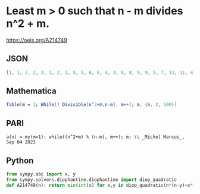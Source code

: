 # Least m \> 0 such that n \- m divides n^2 \+ m\.
https://oeis.org/A214749
## JSON
```JSON
[1, 1, 2, 2, 3, 3, 2, 3, 5, 5, 6, 6, 4, 3, 8, 8, 9, 9, 5, 7, 11, 11, 4, 12, 8, 6, 14, 14, 15, 15, 8, 11, 17, 5, 18, 18, 12, 9, 20, 20, 21, 21, 8, 15, 23, 23, 6, 14, 16, 12, 26, 26, 9, 11, 14, 19, 29, 29, 30, 30, 20, 7, 12, 10, 33, 33, 17, 23, 35, 35, 36, 36, 24, 15, 32, 11]
```
## Mathematica
```Mathematica
Table[m = 1; While[! Divisible[n^2+m,n-m], m++]; m, {n, 2, 100}]
```
## PARI
```PARI
a(n) = my(m=1); while((n^2+m) % (n-m), m++); m; \\ _Michel Marcus_, Sep 04 2023
```
## Python
```Python
from sympy.abc import x, y
from sympy.solvers.diophantine.diophantine import diop_quadratic
def A214749(n): return min(int(x) for x,y in diop_quadratic(n*(n-y)+x*(y+1)) if x>0) # _Chai Wah Wu_, Oct 06 2023
```
